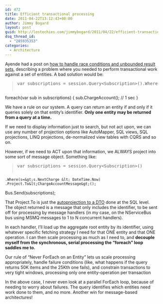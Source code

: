```yaml
---
id: 472
title: Efficient transactional processing
date: 2011-04-22T13:12:43+00:00
author: Jimmy Bogard
layout: post
guid: http://lostechies.com/jimmybogard/2011/04/22/efficient-transactional-processing/
dsq_thread_id:
  - "285935353"
categories:
  - Architecture
---
```

Ayende had a post on [how to handle race conditions and unbounded result sets](http://ayende.com/Blog/archive/2011/04/22/when-race-conditions-amp-unbounded-result-sets-are-actually-the-again.aspx), describing a problem where you needed to perform transactional work against a set of entities. A bad solution would be:

> <pre>var subscriptions = session.Query&lt;Subscription&gt;().Where(s=&gt;s.NextCharge &lt; DateTime.Now);
<span class="kwrd">foreach</span>(var sub <span class="kwrd">in</span> subscriptions)
{
   sub.ChargeAccount(); <span class="rem">// 1 sec</span>
}</pre>

We have a rule on our system. A query can return an entity if and only if it queries solely on that entity’s identifier. **Only one entity may be returned from a query at a time.**

If we need to display information just to search, but not act upon, we can use any number of projection options like AutoMapper, SQL views, SQL projections, LINQ projections, de-normalized view tables with CQRS and so on.

However, if we need to ACT upon that information, we ALWAYS project into some sort of message object. Something like:

> <pre>var subscriptions = session.Query&lt;Subscription&gt;()
    .Where(s=&gt;s.NextCharge &lt; DateTime.Now)
    .Project.To&lt;ChargeAccountMessage&gt;();

Bus.Send(subscriptions);
</pre>

That Project.To is just the [autoprojection to a DTO](http://lostechies.com/jimmybogard/2011/02/09/autoprojecting-linq-queries/) done at the SQL level. The object returned is a message that only includes the identifier, to be sent off for processing by message handlers (in my case, on the NServiceBus bus using MSMQ messages to 1 to N concurrent handlers).

In each handler, I’ll load up the aggregate root entity by its identifier, using whatever specific fetching strategy I need for that ONE entity and that ONE operation. I can then scale processing as much as I need to, and **decouple myself from the synchronous, serial processing the “foreach” loop saddles me to.**

Our rule of “Never ForEach on an Entity” lets us scale processing appropriately, handle failure conditions (like, what happens if the query returns 50K items and the 25Kth one fails), and constrain transactions to very tight windows, processing only one entity-operation per transaction

In the above case, I never even look at a parallel ForEach loop, because of needing to worry about failures. The query identifies which entities need work done to them, and no more. Another win for message-based architectures!